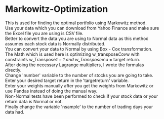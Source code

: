 # Markowitz-Optimization
This is used for finding the optimal portfolio using Markowitz method. <br />
Use your data which you can download from Yahoo Finance and make sure the Excel file you are using is CSV file.<br />
Better to convert the data you are using to Normal data as this method assumes each stock data is Normally distributed. <br />
You can convert your data to Normal by using Box - Cox transformation.<br />
The Math which is used here is optimizing w_transpose*Cov*w with constraints w_Transpose*1 = 1 and w_Transpose*mu = target return.<br />
After doing the necessary Lagrange multipliers, I wrote the formulas directly.<br />
Change 'number' variable to the number of stocks you are going to take.<br />
Enter your desired target return in the 'targetreturn' variable.<br />
Enter your weights manually after you get the weights from Markowitz or use Pandas instead of doing the manual way.<br />
Non-Normal tests have been performed to check if your stock data or your return data is Normal or not.<br />
Finally change the variable 'nsample' to the number of trading days your data had.
